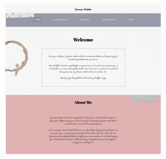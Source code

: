 ![](https://github.com/jeyla380/school_work/blob/main/web_programming/web_design/Website_Completed/website_completed_image.png)
